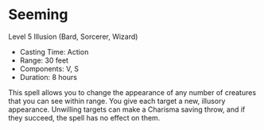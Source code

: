 # Seeming
Level 5 Illusion (Bard, Sorcerer, Wizard)

- Casting Time: Action
- Range: 30 feet
- Components: V, S
- Duration: 8 hours

This spell allows you to change the appearance of any number of creatures that you can see within range. You give each target a new, illusory appearance. Unwilling targets can make a Charisma saving throw, and if they succeed, the spell has no effect on them.
